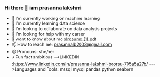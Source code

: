 ### Hi there 👋 iam prasanna lakshmi

- 🔭 I’m currently working on machine learning
- 🌱 I’m currently learning data science
- 👯 I’m looking to collaborate on data analysis projects
- 🤔 I’m looking for help with my career
- 💬 want to know about me [plresume (1).pdf](https://github.com/prasannaboorsu/prasannaboorsu/files/13844133/plresume.1.pdf)
- 📫 How to reach me: prasannalb2003@gmail.com
- 😄 Pronouns: she/her
- ⚡ Fun fact ambitious
-->LINKEDIN :https://www.linkedin.com/in/prasanna-lakshmi-boorsu-705a5a27b/
--->Languages and Tools:
mssql mysql pandas python seaborn

